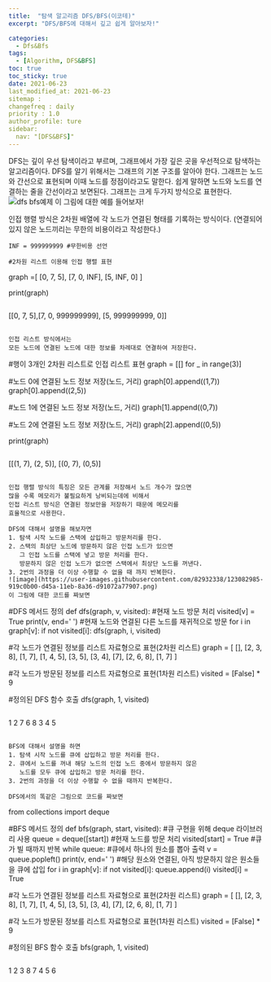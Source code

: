 ```yaml
---
title:  "탐색 알고리즘 DFS/BFS(이코테)"
excerpt: "DFS/BFS에 대해서 깊고 쉽게 알아보자!"

categories:
  - Dfs&Bfs
tags:
  - [Algorithm, DFS&BFS]
toc: true
toc_sticky: true
date: 2021-06-23
last_modified_at: 2021-06-23
sitemap :
changefreq : daily
priority : 1.0
author_profile: ture
sidebar:
  nav: "[DFS&BFS]"
---
```

DFS는 깊이 우선 탐색이라고 부르며, 그래프에서 가장 깊은 곳을 우선적으로 탐색하는 알고리즘이다.
DFS를 알기 위해서는 그래프의 기본 구조를 알아야 한다.
그래프는 노드와 간선으로 표현되며 이때 노드를 정점이라고도 말한다.
쉽게 말하면 노드와 노드를 연결하는 줄을 간선이라고 보면된다.
그래프는 크게 두가지 방식으로 표현한다.
![dfs bfs예제](https://user-images.githubusercontent.com/82932338/123071218-6eb82980-d44f-11eb-9d07-046b25f5c110.jpg)
이 그림에 대한 예를 들어보자!

인접 행렬 방식은 2차원 배열에 각 노드가 연결된 형태를 기록하는 방식이다.
(연결되어 있지 않은 노드끼리는 무한의 비용이라고 작성한다.)
```
INF = 999999999 #무한비용 선언

#2차원 리스트 이용해 인접 행렬 표현
```
graph =[
    [0, 7, 5],
    [7, 0, INF],
    [5, INF, 0]
]

print(graph)
```
```
[[0, 7, 5],[7, 0, 999999999], [5, 999999999, 0]]
```

인접 리스트 방식에서는 
모든 노드에 연결된 노드에 대한 정보를 차례대로 연결하여 저장한다.
```
#행이 3개인 2차원 리스트로 인접 리스트 표현
graph = [[] for _ in range(3)]

#노드 0에 연결된 노드 정보 저장(노드, 거리)
graph[0].append((1,7))
graph[0].append((2,5))

#노드 1에 연결된 노드 정보 저장(노드, 거리)
graph[1].append((0,7))

#노드 2에 연결된 노드 정보 저장(노드, 거리)
graph[2].append((0,5))

print(graph)
```
```
[[(1, 7), (2, 5)], [(0, 7), (0,5)]
```

인접 행렬 방식의 특징은 모든 관계를 저장해서 노드 개수가 많으면
많을 수록 메모리가 불필요하게 낭비되는데에 비해서 
인접 리스트 방식은 연결된 정보만을 저장하기 때문에 메모리를 
효율적으로 사용한다.

DFS에 대해서 설명을 해보자면
1. 탐색 시작 노드를 스택에 삽입하고 방문처리를 한다.
2. 스택의 최상단 노드에 방문하지 않은 인접 노드가 있으면
   그 인접 노드를 스택에 넣고 방문 처리를 한다.
   방문하지 않은 인접 노드가 없으면 스택에서 최상단 노드를 꺼낸다.
3. 2번의 과정을 더 이상 수행할 수 없을 때 까지 반복한다.
![image](https://user-images.githubusercontent.com/82932338/123082985-919c0b00-d45a-11eb-8a36-d91072a77907.png)
이 그림에 대한 코드를 짜보면
```
#DFS 메서드 정의
def dfs(graph, v, visited):
    #현재 노드 방문 처리
    visited[v] = True
    print(v, end=' ')
    #현재 노드와 연결된 다른 노드를 재귀적으로 방문
    for i in graph[v]:
      if not visited[i]:
        dfs(graph, i, visited)

#각 노드가 연결된 정보를 리스트 자료형으로 표현(2차원 리스트)
graph = [
  [],
  [2, 3, 8],
  [1, 7],
  [1, 4, 5],
  [3, 5],
  [3, 4],
  [7],
  [2, 6, 8],
  [1, 7]
]

#각 노드가 방문된 정보를 리스트 자료형으로 표현(1차원 리스트)
visited = [False] * 9

#정의된 DFS 함수 호출
dfs(graph, 1, visited)
```
```
1 2 7 6 8 3 4 5
```

BFS에 대해서 설명을 하면
1. 탐색 시작 노드를 큐에 삽입하고 방문 처리를 한다.
2. 큐에서 노드를 꺼내 해당 노드의 인접 노드 중에서 방문하지 않은
   노드를 모두 큐에 삽입하고 방문 처리를 한다.
3. 2번의 과정을 더 이상 수행할 수 없을 때까지 반복한다.

DFS에서의 똑같은 그림으로 코드를 짜보면
```
from collections import deque

#BFS 메서드 정의
def bfs(graph, start, visited):
  #큐 구현을 위해 deque 라이브러리 사용
  queue = deque([start])
  #현재 노드를 방문 처리
  visited[start] = True
  #큐가 빌 때까지 반복
  while queue:
    #큐에서 하나의 원소를 뽑아 출력
    v = queue.popleft()
    print(v, end=' ')
    #해당 원소와 연결된, 아직 방문하지 않은 원소들을 큐에 삽입
    for i in graph[v]:
      if not visited[i]:
      queue.append(i)
      visited[i] = True

#각 노드가 연결된 정보를 리스트 자료형으로 표현(2차원 리스트)
graph = [
  [],
  [2, 3, 8],
  [1, 7],
  [1, 4, 5],
  [3, 5],
  [3, 4],
  [7],
  [2, 6, 8],
  [1, 7]
]

#각 노드가 방문된 정보를 리스트 자료형으로 표현(1차원 리스트)
visited = [False] * 9

#정의된 BFS 함수 호출
bfs(graph, 1, visited)
```
```
1 2 3 8 7 4 5 6
```
